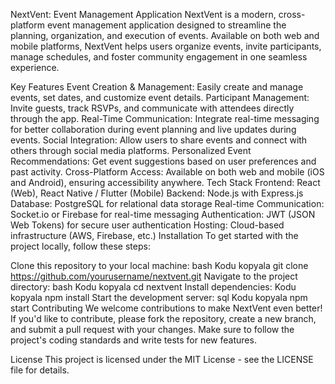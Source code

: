 NextVent: Event Management Application
NextVent is a modern, cross-platform event management application designed to streamline the planning, organization, and execution of events. Available on both web and mobile platforms, NextVent helps users organize events, invite participants, manage schedules, and foster community engagement in one seamless experience.

Key Features
Event Creation & Management: Easily create and manage events, set dates, and customize event details.
Participant Management: Invite guests, track RSVPs, and communicate with attendees directly through the app.
Real-Time Communication: Integrate real-time messaging for better collaboration during event planning and live updates during events.
Social Integration: Allow users to share events and connect with others through social media platforms.
Personalized Event Recommendations: Get event suggestions based on user preferences and past activity.
Cross-Platform Access: Available on both web and mobile (iOS and Android), ensuring accessibility anywhere.
Tech Stack
Frontend: React (Web), React Native / Flutter (Mobile)
Backend: Node.js with Express.js
Database: PostgreSQL for relational data storage
Real-time Communication: Socket.io or Firebase for real-time messaging
Authentication: JWT (JSON Web Tokens) for secure user authentication
Hosting: Cloud-based infrastructure (AWS, Firebase, etc.)
Installation
To get started with the project locally, follow these steps:

Clone this repository to your local machine:
bash
Kodu kopyala
git clone https://github.com/yourusername/nextvent.git
Navigate to the project directory:
bash
Kodu kopyala
cd nextvent
Install dependencies:
Kodu kopyala
npm install
Start the development server:
sql
Kodu kopyala
npm start
Contributing
We welcome contributions to make NextVent even better! If you'd like to contribute, please fork the repository, create a new branch, and submit a pull request with your changes. Make sure to follow the project's coding standards and write tests for new features.

License
This project is licensed under the MIT License - see the LICENSE file for details.
